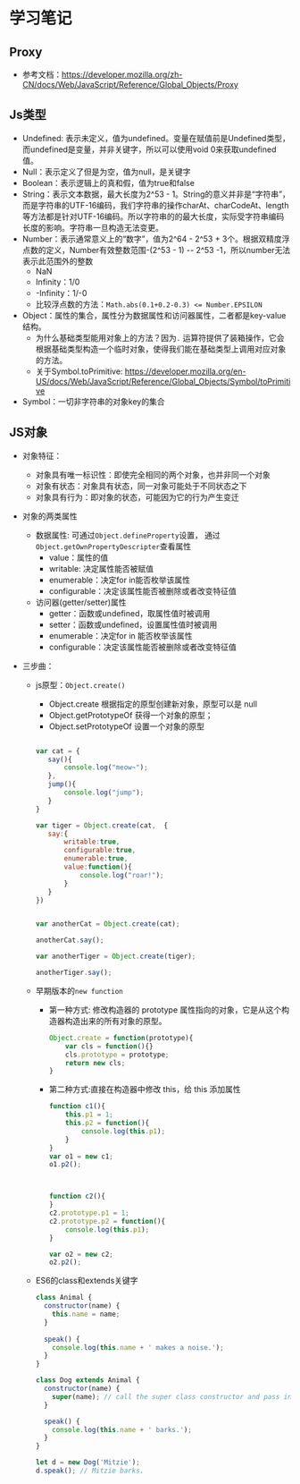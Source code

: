 # 学习笔记

## Proxy
* 参考文档：https://developer.mozilla.org/zh-CN/docs/Web/JavaScript/Reference/Global_Objects/Proxy

## Js类型

* Undefined: 表示未定义，值为undefined。变量在赋值前是Undefined类型，而undefined是变量，并非关键字，所以可以使用void 0来获取undefined值。
* Null：表示定义了但是为空，值为null，是关键字
* Boolean：表示逻辑上的真和假，值为true和false
* String：表示文本数据，最大长度为2^53 - 1。String的意义并非是“字符串”，而是字符串的UTF-16编码，我们字符串的操作charAt、charCodeAt、length等方法都是针对UTF-16编码。所以字符串的的最大长度，实际受字符串编码长度的影响。字符串一旦构造无法变更。
* Number：表示通常意义上的“数字”，值为2^64 - 2^53 + 3个。根据双精度浮点数的定义，Number有效整数范围-(2^53 - 1) -- 2^53 -1，所以number无法表示此范围外的整数
  * NaN
  * Infinity：1/0
  * -Infinity：1/-0
  * 比较浮点数的方法：`Math.abs(0.1+0.2-0.3) <= Number.EPSILON`
* Object：属性的集合，属性分为数据属性和访问器属性，二者都是key-value结构。
  * 为什么基础类型能用对象上的方法？因为`.` 运算符提供了装箱操作，它会根据基础类型构造一个临时对象，使得我们能在基础类型上调用对应对象的方法。
  * 关于Symbol.toPrimitive: https://developer.mozilla.org/en-US/docs/Web/JavaScript/Reference/Global_Objects/Symbol/toPrimitive
* Symbol：一切非字符串的对象key的集合

## JS对象

* 对象特征：

  * 对象具有唯一标识性：即使完全相同的两个对象，也并非同一个对象
  * 对象有状态：对象具有状态，同一对象可能处于不同状态之下
  * 对象具有行为：即对象的状态，可能因为它的行为产生变迁

* 对象的两类属性

  * 数据属性: 可通过`Object.defineProperty`设置， 通过`Object.getOwnPropertyDescripter`查看属性
    * value：属性的值
    * writable: 决定属性能否被赋值
    * enumerable：决定for in能否枚举该属性
    * configurable：决定该属性能否被删除或者改变特征值
  * 访问器(getter/setter)属性
    * getter：函数或undefined，取属性值时被调用
    * setter：函数或undefined，设置属性值时被调用
    * enumerable：决定for in 能否枚举该属性
    * configurable：决定该属性能否被删除或者改变特征值

* 三步曲：

  * js原型：`Object.create()`

    * Object.create 根据指定的原型创建新对象，原型可以是 null
    * Object.getPrototypeOf 获得一个对象的原型；
    * Object.setPrototypeOf 设置一个对象的原型

     ```javascript
    
    var cat = {
        say(){
            console.log("meow~");
        },
        jump(){
            console.log("jump");
        }
    }
    
    var tiger = Object.create(cat,  {
        say:{
            writable:true,
            configurable:true,
            enumerable:true,
            value:function(){
                console.log("roar!");
            }
        }
    })
    
    
    var anotherCat = Object.create(cat);
    
    anotherCat.say();
    
    var anotherTiger = Object.create(tiger);
    
    anotherTiger.say();
    
     ```

    

  * 早期版本的`new function`

    * 第一种方式: 修改构造器的 prototype 属性指向的对象，它是从这个构造器构造出来的所有对象的原型。

      ```javascript
      Object.create = function(prototype){
          var cls = function(){}
          cls.prototype = prototype;
          return new cls;
      }
      ```

      

    * 第二种方式:直接在构造器中修改 this，给 this 添加属性

      ```javascript
      function c1(){
          this.p1 = 1;
          this.p2 = function(){
              console.log(this.p1);
          }
      } 
      var o1 = new c1;
      o1.p2();
      
      
      
      function c2(){
      }
      c2.prototype.p1 = 1;
      c2.prototype.p2 = function(){
          console.log(this.p1);
      }
      
      var o2 = new c2;
      o2.p2();
      ```

      

  * ES6的class和extends关键字

    ```javascript
    class Animal { 
      constructor(name) {
        this.name = name;
      }
      
      speak() {
        console.log(this.name + ' makes a noise.');
      }
    }
    
    class Dog extends Animal {
      constructor(name) {
        super(name); // call the super class constructor and pass in the name parameter
      }
    
      speak() {
        console.log(this.name + ' barks.');
      }
    }
    
    let d = new Dog('Mitzie');
    d.speak(); // Mitzie barks.
    ```

    

